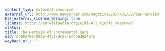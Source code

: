 ```yaml
---
content_type: external-resource
external_url: http://www.newyorker.com/magazine/2017/01/23/the-heroism-of-incremental-care
has_external_license_warning: true
license: https://en.wikipedia.org/wiki/All_rights_reserved
status: ''
title: The Heroism of Incremental Care
uid: db8be78e-09be-4f3e-9c97-5c4be2924975
wayback_url: ''
---
```

